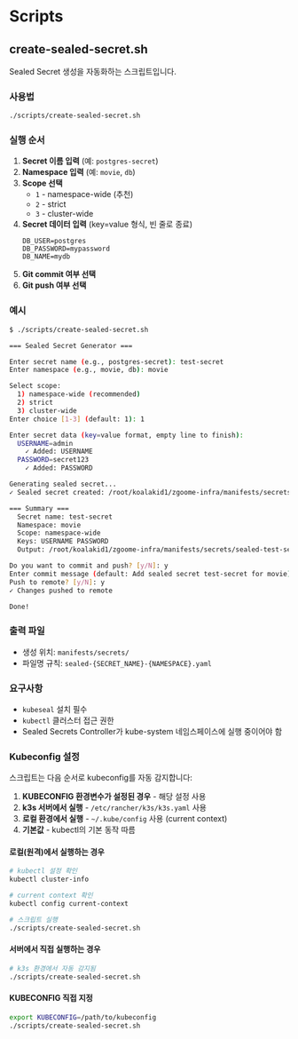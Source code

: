 # Scripts

## create-sealed-secret.sh

Sealed Secret 생성을 자동화하는 스크립트입니다.

### 사용법

```bash
./scripts/create-sealed-secret.sh
```

### 실행 순서

1. **Secret 이름 입력** (예: `postgres-secret`)
2. **Namespace 입력** (예: `movie`, `db`)
3. **Scope 선택**
   - `1` - namespace-wide (추천)
   - `2` - strict
   - `3` - cluster-wide
4. **Secret 데이터 입력** (key=value 형식, 빈 줄로 종료)
   ```
   DB_USER=postgres
   DB_PASSWORD=mypassword
   DB_NAME=mydb

   ```
5. **Git commit 여부 선택**
6. **Git push 여부 선택**

### 예시

```bash
$ ./scripts/create-sealed-secret.sh

=== Sealed Secret Generator ===

Enter secret name (e.g., postgres-secret): test-secret
Enter namespace (e.g., movie, db): movie

Select scope:
  1) namespace-wide (recommended)
  2) strict
  3) cluster-wide
Enter choice [1-3] (default: 1): 1

Enter secret data (key=value format, empty line to finish):
  USERNAME=admin
    ✓ Added: USERNAME
  PASSWORD=secret123
    ✓ Added: PASSWORD

Generating sealed secret...
✓ Sealed secret created: /root/koalakid1/zgoome-infra/manifests/secrets/sealed-test-secret-movie.yaml

=== Summary ===
  Secret name: test-secret
  Namespace: movie
  Scope: namespace-wide
  Keys: USERNAME PASSWORD
  Output: /root/koalakid1/zgoome-infra/manifests/secrets/sealed-test-secret-movie.yaml

Do you want to commit and push? [y/N]: y
Enter commit message (default: Add sealed secret test-secret for movie):
Push to remote? [y/N]: y
✓ Changes pushed to remote

Done!
```

### 출력 파일

- 생성 위치: `manifests/secrets/`
- 파일명 규칙: `sealed-{SECRET_NAME}-{NAMESPACE}.yaml`

### 요구사항

- `kubeseal` 설치 필수
- `kubectl` 클러스터 접근 권한
- Sealed Secrets Controller가 kube-system 네임스페이스에 실행 중이어야 함

### Kubeconfig 설정

스크립트는 다음 순서로 kubeconfig를 자동 감지합니다:

1. **KUBECONFIG 환경변수가 설정된 경우** - 해당 설정 사용
2. **k3s 서버에서 실행** - `/etc/rancher/k3s/k3s.yaml` 사용
3. **로컬 환경에서 실행** - `~/.kube/config` 사용 (current context)
4. **기본값** - kubectl의 기본 동작 따름

#### 로컬(원격)에서 실행하는 경우

```bash
# kubectl 설정 확인
kubectl cluster-info

# current context 확인
kubectl config current-context

# 스크립트 실행
./scripts/create-sealed-secret.sh
```

#### 서버에서 직접 실행하는 경우

```bash
# k3s 환경에서 자동 감지됨
./scripts/create-sealed-secret.sh
```

#### KUBECONFIG 직접 지정

```bash
export KUBECONFIG=/path/to/kubeconfig
./scripts/create-sealed-secret.sh
```
